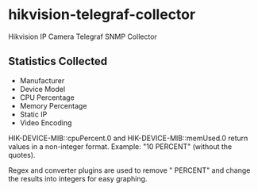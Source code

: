 # hikvision-telegraf-collector
Hikvision IP Camera Telegraf SNMP Collector

## Statistics Collected
- Manufacturer
- Device Model
- CPU Percentage
- Memory Percentage
- Static IP
- Video Encoding

HIK-DEVICE-MIB::cpuPercent.0 and HIK-DEVICE-MIB::memUsed.0 return values in a non-integer format.  Example: "10 PERCENT" (without the quotes).

Regex and converter plugins are used to remove " PERCENT" and change the results into integers for easy graphing.

